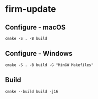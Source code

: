 # firm-update

## Configure - macOS
~~~
cmake -S . -B build
~~~

## Configure - Windows
~~~
cmake -S . -B build -G "MinGW Makefiles"
~~~

## Build
~~~
cmake --build build -j16
~~~
